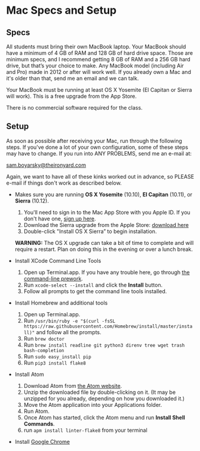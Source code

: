 # Mac Specs and Setup

## Specs

All students must bring their own MacBook laptop. Your MacBook should have a minimum of 4 GB of RAM and 128 GB of hard drive space. Those are minimum specs, and I recommend getting 8 GB of RAM and a 256 GB hard drive, but that’s your choice to make. Any MacBook model (including Air and Pro) made in 2012 or after will work well. If you already own a Mac and it's older than that, send me an email and we can talk.

Your MacBook must be running at least OS X Yosemite (El Capitan or Sierra will work). This is a free upgrade from the App Store.

There is no commercial software required for the class.

## Setup

As soon as possible after receiving your Mac, run through the following steps. If you've done a lot of your own configuration, some of these steps may have to change.  If you run into ANY PROBLEMS, send me an e-mail at:

<sam.boyarsky@theironyard.com>

Again, we want to have all of these kinks worked out in advance, so PLEASE e-mail if things don't work as described below.

* Makes sure you are running **OS X Yosemite** (10.10), **El Capitan** (10.11), or **Sierra** (10.12).
    1. You'll need to sign in to the Mac App Store with you Apple ID. If you don't have one, [sign up here](https://appleid.apple.com/).
    1. Download the Sierra upgrade from the Apple Store: [download here](https://itunes.apple.com/us/app/macos-sierra/id1127487414?mt=12&ls=1)
    1. Double-click "Install OS X Sierra” to begin installation.

  **WARNING:** The OS X upgrade can take a bit of time to complete and will require a restart. Plan on doing this in the evening or over a lunch break.

 * Install XCode Command Line Tools
    1. Open up Terminal.app. If you have any trouble here, go through [the command-line prework](prework.md).
    1. Run `xcode-select --install` and click the **Install** button.
    1. Follow all prompts to get the command line tools installed.

* Install Homebrew and additional tools
    1. Open up Terminal.app.
    1. Run `/usr/bin/ruby -e "$(curl -fsSL https://raw.githubusercontent.com/Homebrew/install/master/install)"` and follow all the prompts.
    1. Run `brew doctor`
    1. Run `brew install readline git python3 direnv tree wget trash bash-completion`
    1. Run `sudo easy_install pip`
    1. Run `pip3 install flake8`

* Install Atom
    1. Download Atom from [the Atom website](https://atom.io/).
    1. Unzip the downloaded file by double-clicking on it. (It may be unzipped for you already, depending on how you downloaded it.)
    1. Move the Atom application into your Applications folder.
    1. Run Atom.
    1. Once Atom has started, click the Atom menu and run **Install Shell Commands**.
    1. run `apm install linter-flake8` from your terminal

* Install [Google Chrome](https://www.google.com/intl/en/chrome/browser/)
